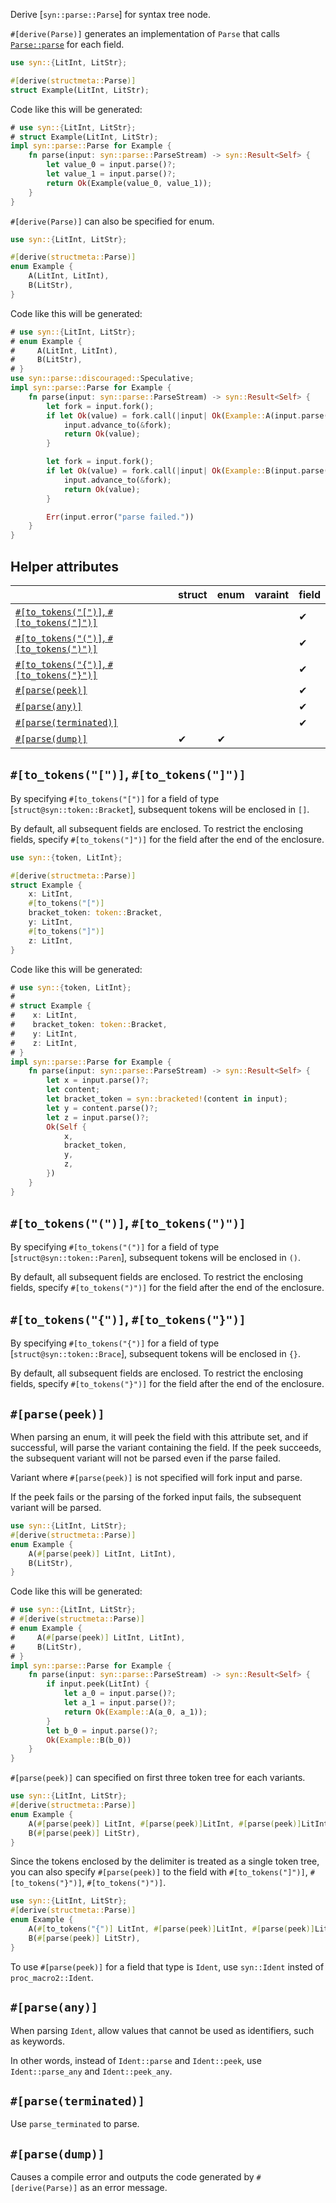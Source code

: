Derive [`syn::parse::Parse`] for syntax tree node.

`#[derive(Parse)]` generates an implementation of `Parse` that calls [`Parse::parse`](syn::parse::Parse::parse) for each field.

```rust
use syn::{LitInt, LitStr};

#[derive(structmeta::Parse)]
struct Example(LitInt, LitStr);
```

Code like this will be generated:

```rust
# use syn::{LitInt, LitStr};
# struct Example(LitInt, LitStr);
impl syn::parse::Parse for Example {
    fn parse(input: syn::parse::ParseStream) -> syn::Result<Self> {
        let value_0 = input.parse()?;
        let value_1 = input.parse()?;
        return Ok(Example(value_0, value_1));
    }
}
```

`#[derive(Parse)]` can also be specified for enum.

```rust
use syn::{LitInt, LitStr};

#[derive(structmeta::Parse)]
enum Example {
    A(LitInt, LitInt),
    B(LitStr),
}
```

Code like this will be generated:

```rust
# use syn::{LitInt, LitStr};
# enum Example {
#     A(LitInt, LitInt),
#     B(LitStr),
# }
use syn::parse::discouraged::Speculative;
impl syn::parse::Parse for Example {
    fn parse(input: syn::parse::ParseStream) -> syn::Result<Self> {
        let fork = input.fork();
        if let Ok(value) = fork.call(|input| Ok(Example::A(input.parse()?, input.parse()?))) {
            input.advance_to(&fork);
            return Ok(value);
        }

        let fork = input.fork();
        if let Ok(value) = fork.call(|input| Ok(Example::B(input.parse()?))) {
            input.advance_to(&fork);
            return Ok(value);
        }

        Err(input.error("parse failed."))
    }
}
```

## Helper attributes

|                                                                    | struct | enum | varaint | field |
| ------------------------------------------------------------------ | ------ | ---- | ------- | ----- |
| [`#[to_tokens("[")]`, `#[to_tokens("]")]`](#to_tokens-to_tokens)   |        |      |         | ✔     |
| [`#[to_tokens("(")]`, `#[to_tokens(")")]`](#to_tokens-to_tokens-1) |        |      |         | ✔     |
| [`#[to_tokens("{")]`, `#[to_tokens("}")]`](#to_tokens-to_tokens-2) |        |      |         | ✔     |
| [`#[parse(peek)]`](#parsepeek)                                     |        |      |         | ✔     |
| [`#[parse(any)]`](#parseany)                                       |        |      |         | ✔     |
| [`#[parse(terminated)]`](#parseterminated)                         |        |      |         | ✔     |
| [`#[parse(dump)]`](#parsedump)                                     | ✔      | ✔    |         |       |

## `#[to_tokens("[")]`, `#[to_tokens("]")]`

By specifying `#[to_tokens("[")]` for a field of type [`struct@syn::token::Bracket`], subsequent tokens will be enclosed in `[]`.

By default, all subsequent fields are enclosed.
To restrict the enclosing fields, specify `#[to_tokens("]")]` for the field after the end of the enclosure.

```rust
use syn::{token, LitInt};

#[derive(structmeta::Parse)]
struct Example {
    x: LitInt,
    #[to_tokens("[")]
    bracket_token: token::Bracket,
    y: LitInt,
    #[to_tokens("]")]
    z: LitInt,
}
```

Code like this will be generated:

```rust
# use syn::{token, LitInt};
#
# struct Example {
#    x: LitInt,
#    bracket_token: token::Bracket,
#    y: LitInt,
#    z: LitInt,
# }
impl syn::parse::Parse for Example {
    fn parse(input: syn::parse::ParseStream) -> syn::Result<Self> {
        let x = input.parse()?;
        let content;
        let bracket_token = syn::bracketed!(content in input);
        let y = content.parse()?;
        let z = input.parse()?;
        Ok(Self {
            x,
            bracket_token,
            y,
            z,
        })
    }
}
```

## `#[to_tokens("(")]`, `#[to_tokens(")")]`

By specifying `#[to_tokens("(")]` for a field of type [`struct@syn::token::Paren`], subsequent tokens will be enclosed in `()`.

By default, all subsequent fields are enclosed.
To restrict the enclosing fields, specify `#[to_tokens(")")]` for the field after the end of the enclosure.

## `#[to_tokens("{")]`, `#[to_tokens("}")]`

By specifying `#[to_tokens("{")]` for a field of type [`struct@syn::token::Brace`], subsequent tokens will be enclosed in `{}`.

By default, all subsequent fields are enclosed.
To restrict the enclosing fields, specify `#[to_tokens("}")]` for the field after the end of the enclosure.

## `#[parse(peek)]`

When parsing an enum, it will peek the field with this attribute set,
and if successful, will parse the variant containing the field.
If the peek succeeds, the subsequent variant will not be parsed even if the parse failed.

Variant where `#[parse(peek)]` is not specified will fork input and parse.

If the peek fails or the parsing of the forked input fails, the subsequent variant will be parsed.

```rust
use syn::{LitInt, LitStr};
#[derive(structmeta::Parse)]
enum Example {
    A(#[parse(peek)] LitInt, LitInt),
    B(LitStr),
}
```

Code like this will be generated:

```rust
# use syn::{LitInt, LitStr};
# #[derive(structmeta::Parse)]
# enum Example {
#     A(#[parse(peek)] LitInt, LitInt),
#     B(LitStr),
# }
impl syn::parse::Parse for Example {
    fn parse(input: syn::parse::ParseStream) -> syn::Result<Self> {
        if input.peek(LitInt) {
            let a_0 = input.parse()?;
            let a_1 = input.parse()?;
            return Ok(Example::A(a_0, a_1));
        }
        let b_0 = input.parse()?;
        Ok(Example::B(b_0))
    }
}
```

`#[parse(peek)]` can specified on first three token tree for each variants.

```rust
use syn::{LitInt, LitStr};
#[derive(structmeta::Parse)]
enum Example {
    A(#[parse(peek)] LitInt, #[parse(peek)]LitInt, #[parse(peek)]LitInt),
    B(#[parse(peek)] LitStr),
}
```

Since the tokens enclosed by the delimiter is treated as a single token tree, you can also specify `#[parse(peek)]` to the field with `#[to_tokens("]")]`, `#[to_tokens("}")]`, `#[to_tokens(")")]`.

```rust
use syn::{LitInt, LitStr};
#[derive(structmeta::Parse)]
enum Example {
    A(#[to_tokens("{")] LitInt, #[parse(peek)]LitInt, #[parse(peek)]LitInt),
    B(#[parse(peek)] LitStr),
}

```

To use `#[parse(peek)]` for a field that type is `Ident`, use `syn::Ident` insted of `proc_macro2::Ident`.

## `#[parse(any)]`

When parsing `Ident`, allow values that cannot be used as identifiers, such as keywords.

In other words, instead of `Ident::parse` and `Ident::peek`, use `Ident::parse_any` and `Ident::peek_any`.

## `#[parse(terminated)]`

Use `parse_terminated` to parse.

## `#[parse(dump)]`

Causes a compile error and outputs the code generated by `#[derive(Parse)]` as an error message.
